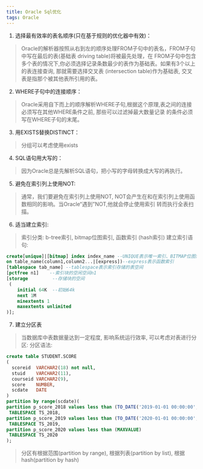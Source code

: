 ```yaml
---
title: Oracle Sql优化
tags: Oracle
---
```


1. 选择最有效率的表名顺序(只在基于规则的优化器中有效)：
> Oracle的解析器按照从右到左的顺序处理FROM子句中的表名，FROM子句中写在最后的表(基础表 driving table)将被最先处理，在
> FROM子句中包含多个表的情况下,你必须选择记录条数最少的表作为基础表。如果有3个以上的表连接查询, 那就需要选择交叉表
> (intersection table)作为基础表, 交叉表是指那个被其他表所引用的表。
2. WHERE子句中的连接顺序：
> Oracle采用自下而上的顺序解析WHERE子句,根据这个原理,表之间的连接必须写在其他WHERE条件之前, 那些可以过滤掉最大数量记录
> 的条件必须写在WHERE子句的末尾。
3. 用EXISTS替换DISTINCT：
> 分组可以考虑使用exists
4. SQL语句用大写的：
> 因为Oracle总是先解析SQL语句，把小写的字母转换成大写的再执行。 
5. 避免在索引列上使用NOT: 
> 通常，我们要避免在索引列上使用NOT, NOT会产生在和在索引列上使用函数相同的影响。当Oracle“遇到”NOT,他就会停止使用索引
> 转而执行全表扫描。
6. 适当建立索引:
> 索引分类: b-tree索引, bitmap位图索引, 函数索引 (hash索引)
> 建立索引语句: 
``` sql
create[unique]|[bitmap] index index_name --UNIQUE表示唯一索引、BITMAP位图索引
on table_name(column1,column2...|[express])--express表示函数索引
[tablespace tab_name] --tablespace表示索引存储的表空间
[pctfree n1]    --索引块的空闲空间n1
[storage         --存储块的空间
 (
    initial 64K  --初始64k
    next 1M
    minextents 1
    maxextents unlimited  
)];
```
7. 建立分区表
> 当数据库中表数据量达到一定程度, 影响系统运行效率, 可以考虑对表进行分区:
> 分区语法:
``` sql
create table STUDENT.SCORE
(
  scoreid  VARCHAR2(18) not null,
  stuid    VARCHAR2(11),
  courseid VARCHAR2(9),
  score    NUMBER,
  scdate   DATE
)
partition by range(scdate)(
partition p_score_2018 values less than (TO_DATE('2019-01-01 00:00:00','yyyy-mm-ddhh24:mi:ss'))
 TABLESPACE TS_2018,
partition p_score_2019 values less than (TO_DATE('2020-01-01 00:00:00','yyyy-mm-ddhh24:mi:ss'))
 TABLESPACE TS_2019,
partition p_score_2020 values less than (MAXVALUE)
 TABLESPACE TS_2020
);
```
> 分区有根据范围(partition by range), 根据列表(partition by list), 根据hash(partition by hash)